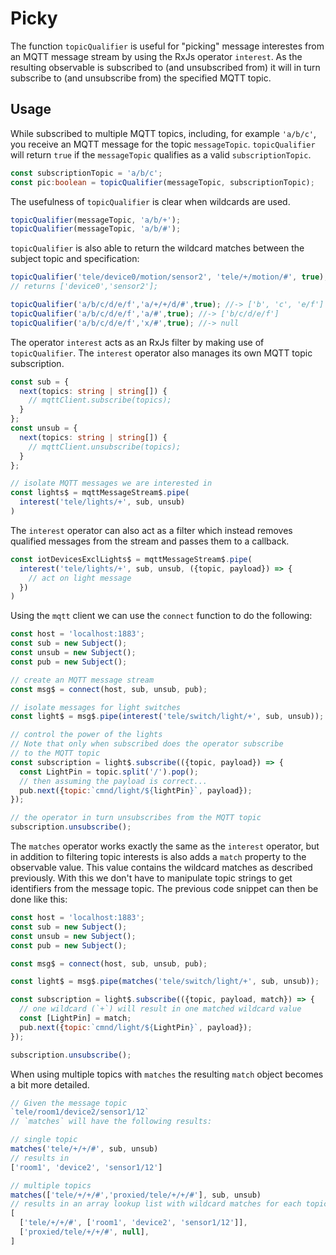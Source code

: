 # Picky

The function `topicQualifier` is useful for "picking" message interestes from an MQTT message stream by using the RxJs operator `interest`. As the resulting observable is subscribed to (and unsubscribed from) it will in turn subscribe to (and unsubscribe from) the specified MQTT topic.

## Usage

While subscribed to multiple MQTT topics, including, for example `'a/b/c'`, you receive an MQTT message for the topic `messageTopic`. `topicQualifier` will return `true` if the `messageTopic` qualifies as a valid `subscriptionTopic`.

```ts
const subscriptionTopic = 'a/b/c';
const pic:boolean = topicQualifier(messageTopic, subscriptionTopic);
```

The usefulness of `topicQualifier` is clear when wildcards are used.

```js
topicQualifier(messageTopic, 'a/b/+');
topicQualifier(messageTopic, 'a/b/#');
```

`topicQualifier` is also able to return the wildcard matches between the subject topic and specification:
```js
topicQualifier('tele/device0/motion/sensor2', 'tele/+/motion/#', true);
// returns ['device0','sensor2'];

topicQualifier('a/b/c/d/e/f','a/+/+/d/#',true); //-> ['b', 'c', 'e/f']
topicQualifier('a/b/c/d/e/f','a/#',true); //-> ['b/c/d/e/f']
topicQualifier('a/b/c/d/e/f','x/#',true); //-> null
```

The operator `interest` acts as an RxJs filter by making use of `topicQualifier`. The `interest` operator also manages its own MQTT topic subscription.

```ts
const sub = {
  next(topics: string | string[]) {
    // mqttClient.subscribe(topics);
  }
};
const unsub = {
  next(topics: string | string[]) {
    // mqttClient.unsubscribe(topics);
  }
};

// isolate MQTT messages we are interested in
const lights$ = mqttMessageStream$.pipe(
  interest('tele/lights/+', sub, unsub)
)
```

The `interest` operator can also act as a filter which instead removes qualified messages from the stream and passes them to a callback.

```js
const iotDevicesExclLights$ = mqttMessageStream$.pipe(
  interest('tele/lights/+', sub, unsub, ({topic, payload}) => {
    // act on light message
  })
)
```

Using the `mqtt` client we can use the `connect` function to do the following:

```js
const host = 'localhost:1883';
const sub = new Subject();
const unsub = new Subject();
const pub = new Subject();

// create an MQTT message stream
const msg$ = connect(host, sub, unsub, pub);

// isolate messages for light switches
const light$ = msg$.pipe(interest('tele/switch/light/+', sub, unsub));

// control the power of the lights
// Note that only when subscribed does the operator subscribe
// to the MQTT topic
const subscription = light$.subscribe(({topic, payload}) => {
  const LightPin = topic.split('/').pop();
  // then assuming the payload is correct...
  pub.next({topic:`cmnd/light/${lightPin}`, payload});
});

// the operator in turn unsubscribes from the MQTT topic
subscription.unsubscribe();
```

The `matches` operator works exactly the same as the `interest` operator, but in addition to filtering topic interests is also adds a `match` property to the observable value. This value contains the wildcard matches as described previously. With this we don't have to manipulate topic strings to get identifiers from the message topic. The previous code snippet can then be done like this:

```js
const host = 'localhost:1883';
const sub = new Subject();
const unsub = new Subject();
const pub = new Subject();

const msg$ = connect(host, sub, unsub, pub);

const light$ = msg$.pipe(matches('tele/switch/light/+', sub, unsub));

const subscription = light$.subscribe(({topic, payload, match}) => {
  // one wildcard (`+`) will result in one matched wildcard value
  const [LightPin] = match;
  pub.next({topic:`cmnd/light/${LightPin}`, payload});
});

subscription.unsubscribe();
```

When using multiple topics with `matches` the resulting `match` object becomes a bit more detailed.

```js
// Given the message topic
`tele/room1/device2/sensor1/12`
// `matches` will have the following results:

// single topic
matches('tele/+/+/#', sub, unsub)
// results in
['room1', 'device2', 'sensor1/12']

// multiple topics
matches(['tele/+/+/#','proxied/tele/+/+/#'], sub, unsub)
// results in an array lookup list with wildcard matches for each topic
[
  ['tele/+/+/#', ['room1', 'device2', 'sensor1/12']],
  ['proxied/tele/+/+/#', null],
]
```